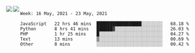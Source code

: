 <a href="https://github.com/anuraghazra/github-readme-stats">
  <img align="left" src="https://github-readme-stats.vercel.app/api?username=Tanesan&count_private=true&show_icons=true" />
</a>
<a href="https://github.com/anuraghazra/github-readme-stats">
  <img align="left" src="https://github-readme-stats.vercel.app/api/top-langs/?username=Tanesan" />
</a>

<!--START_SECTION:waka-->
```text
Week: 16 May, 2021 - 23 May, 2021

JavaScript   22 hrs 46 mins  █████████████████░░░░░░░░   68.18 % 
Python       8 hrs 41 mins   ██████▓░░░░░░░░░░░░░░░░░░   26.03 % 
PHP          1 hr 25 mins    █░░░░░░░░░░░░░░░░░░░░░░░░   04.27 % 
Text         13 mins         ▒░░░░░░░░░░░░░░░░░░░░░░░░   00.69 % 
Other        8 mins          ░░░░░░░░░░░░░░░░░░░░░░░░░   00.42 % 
```
<!--END_SECTION:waka-->
